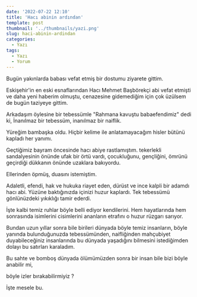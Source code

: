 ```yaml
---
date: '2022-07-22 12:10'
title: 'Hacı abinin ardından'
template: post
thumbnail: '../thumbnails/yazi.png'
slug: haci-abinin-ardindan
categories:
  - Yazı
tags:
  - Yazı
  - Yorum
---
```



Bugün yakınlarda babası vefat etmiş bir dostumu ziyarete gittim.

Eskişehir'in en eski esnaflarından Hacı Mehmet Başbörekçi abi vefat etmişti ve daha yeni haberim olmuştu, 
cenazesine gidemediğim için çok üzülsem de bugün taziyeye gittim.

Arkadaşım öylesine bir tebessümle "Rahmana kavuştu babaefendimiz" dedi ki,
İnanılmaz bir tebessüm, inanılmaz bir naiflik.

Yüreğim bambaşka oldu. 
Hiçbir kelime ile anlatamayacağım hisler bütünü kapladı her yanımı.

Geçtiğimiz bayram öncesinde hacı abiye rastlamıştım.
tekerlekli sandalyesinin önünde ufak bir örtü vardı, çocukluğunu, gençliğini, 
ömrünü geçirdiği dükkanın önünde uzaklara bakıyordu.

Ellerinden öpmüş, duasını istemiştim.

Adaletli, efendi, hak ve hukuka riayet eden, dürüst ve ince kalpli bir adamdı hacı abi. 
Yüzüne baktığınızda içinizi huzur kaplardı.
Tek tebessümü gönlünüzdeki yıkıklığı tamir ederdi.

İşte kalbi temiz ruhlar böyle belli ediyor kendilerini. 
Hem hayatlarında hem sonrasında isimlerini cisimlerini ananların etrafını o huzur rüzgarı sarıyor.

Bundan uzun yıllar sonra bile birileri dünyada böyle temiz insanların, 
böyle yanında bulunduğunuzda tebessümünden, naifliğinden mahçubiyet duyabileceğiniz insanlarında bu dünyada yaşadığını bilmesini 
istediğimden dolayı bu satırları karaladım.

Bu sahte ve bomboş dünyada ölümümüzden sonra bir insan bile bizi böyle anabilir mi, 

böyle izler bırakabilirmiyiz ?

İşte mesele bu.
